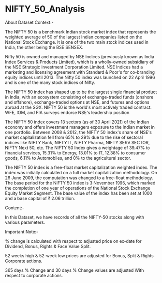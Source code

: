 # NIFTY_50_Analysis
About Dataset
Context:-

The NIFTY 50 is a benchmark Indian stock market index that represents the weighted average of 50 of the largest Indian companies listed on the National Stock Exchange. It is one of the two main stock indices used in India, the other being the BSE SENSEX.

Nifty 50 is owned and managed by NSE Indices (previously known as India Index Services & Products Limited), which is a wholly-owned subsidiary of the NSE Strategic Investment Corporation Limited. NSE Indices had a marketing and licensing agreement with Standard & Poor's for co-branding equity indices until 2013. The Nifty 50 index was launched on 22 April 1996 and is one of the many stock indices of Nifty.

The NIFTY 50 index has shaped up to be the largest single financial product in India, with an ecosystem consisting of exchange-traded funds (onshore and offshore), exchange-traded options at NSE, and futures and options abroad at the SGX. NIFTY 50 is the world's most actively traded contract. WFE, IOM, and FIA surveys endorse NSE's leadership position.

The NIFTY 50 index covers 13 sectors (as of 30 April 2021) of the Indian economy and offers investment managers exposure to the Indian market in one portfolio. Between 2008 & 2012, the NIFTY 50 index's share of NSE's market capitalization fell from 65% to 29% due to the rise of sectoral indices like NIFTY Bank, NIFTY IT, NIFTY Pharma, NIFTY SERV SECTOR, NIFTY Next 50, etc. The NIFTY 50 Index gives a weightage of 39.47% to financial services, 15.31% to Energy, 13.01% to IT, 12.38% to consumer goods, 6.11% to Automobiles, and 0% to the agricultural sector.

The NIFTY 50 index is a free-float market capitalization weighted index. The index was initially calculated on a full market capitalization methodology. On 26 June 2009, the computation was changed to a free-float methodology. The base period for the NIFTY 50 index is 3 November 1995, which marked the completion of one year of operations of the National Stock Exchange Equity Market Segment. The base value of the index has been set at 1000 and a base capital of ₹ 2.06 trillion.

Content:-

In this Dataset, we have records of all the NIFTY-50 stocks along with various parameters.

Important Note:-

% change is calculated with respect to adjusted price on ex-date for Dividend, Bonus, Rights & Face Value Split.

52 weeks high & 52-week low prices are adjusted for Bonus, Split & Rights Corporate actions.

365 days % Change and 30 days % Change values are adjusted With respect to corporate actions.
